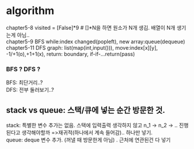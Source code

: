 # algorithm

chapter5-8 visited = [False]*9 # []*N을 하면 원소가 N개 생김. 배열이 N개 생기는게 아님..  
chapter5-9 BFS while:index changed(popleft), new array:queue(dequeue)  
chapter5-11 DFS graph: list(map(int,input())), move:index[x][y], -1/+1(o),+1+1(x), return: boundary, if-if-...return(pass)  
### BFS ? DFS ?
BFS: 최단거리..?  
DFS: 전부 둘러보기..?  
## stack vs queue: 스택/큐에 넣는 순간 방문한 것.
stack: 특별한 변수 추가는 없음. 스택에 입력출력 생각하지 않고 n_1 -> n_2 -> .. 진행된다고 생각해야할까 =>재귀적(하나에서 계속 들어감)..  하나만 넣기.  
queue: deque 변수 추가. (꺼낼 때 방문한게 아님) . 근처에 연관된건 다 넣기  
